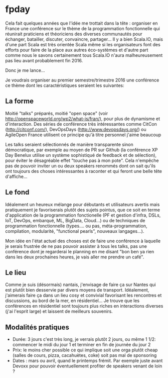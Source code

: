 # fpday

Cela fait quelques années que l'idée me trottait dans la tête : organiser en France une conférence sur le thème de la programmation fonctionnelle qui réunirait praticiens et théoriciens des diverses communautés pour échanger, batailler, discuter, convaincre, partager... Il y a bien Scala.IO, mais d'une part Scala est très orientée Scala même si les organisateurs font des efforts pour faire de la place aux autres éco-systèmes et d'autre part comme nous le savons certainement tous Scala.IO n'aura malheureusement pas lieu avant probablement fin 2016.

Donc je me lance...

Je voudrais organiser au premier semestre/trimestre 2016 une conférence ce thème dont les caractéristiques seraient les suivantes:


## La forme

Moitié "talks" préparés, moitié "open space" (voir http://openspaceworld.org/wp2/what-is/fran/), pour plus de dynamisme et d'interaction. Des séries de conférence très intéressantes comme CitCon (http://citconf.com/), DevOpsDays (http://www.devopsdays.org/) ou AgileOpen France utilisent ce principe qu'à titre personnel j'aime beaucoup

Les talks seraient sélectionnés de manière transparente sinon démocratique, par exemple au moyen de PR sur Github (la conférence XP Day Benelux utilise un système sophistiqué de feedback et de sélection), pour éviter le désagréable effet "touche pas à mon pote". Cela n'empêche pas de pouvoir inviter un ou deux speakers renommés dont on sait qu'ils ont toujours des choses intéressantes à raconter et qui feront une belle tête d'affiche...

## Le fond

Idéalement un heureux mélange pour débutants et utilisateurs avertis mais pratiquement je favoriserais plutôt des sujets pointus, que ce soit en terme d'application de la programmation fonctionelle (PF et gestion d'infra, DSLs, IoT, DevOps, embarqué, ML, BigData, Cloud...) ou de techniques de programmation fonctionnelle (types.... ou pas, méta-programmation, compilation, modularité, "functional pearls", nouveaux langages...).

Mon idée en l'état actuel des choses est de faire une conférence à laquelle je serais frustrée de ne pas pouvoir assister à tous les talks, pas une conférence dont je regarderai le planning en me disant "bon ben ya rien dans les deux prochaines heures, je vais aller me prendre un café".

## Le lieu

Comme je suis (désormais) nantais, j'envisage de faire ça sur Nantes qui est plutôt bien desservie par divers moyens de transport. Idéalement, j'aimerais faire ça dans un lieu cosy et convivial favorisant les rencontres et discussions, au bord de la mer, en résidentiel... Je trouve que les conférences en résidentiel sont toujours plus riches en interactions diverses (j'ai l'esprit large) et laissent de meilleurs souvenirs.

## Modalités pratiques

 - Durée: 3 jours c'est très long, je verrais plutôt 2 jours, ou même 1 1/2: commencer le midi du jour 1 et terminer en fin de journée du jour 2
 - Prix: le moins cher possible ce qui implique soit une orga plutôt cheap (salles de cours, pizza, cacahuètes, coke) soit pas mal de sponsoring
 - Dates : mars ou avril, quand le printemps frémit. Par exemple juste avant Devoxx pour pouvoir éventuellement profiter de speakers venant de loin ?
